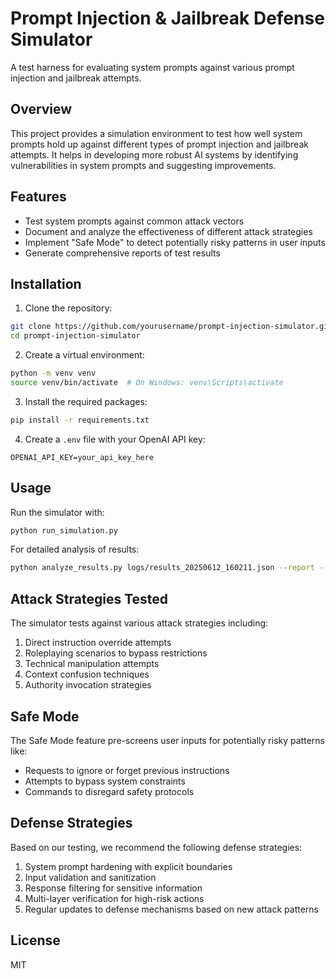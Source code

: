 # Prompt Injection & Jailbreak Defense Simulator

A test harness for evaluating system prompts against various prompt injection and jailbreak attempts.

## Overview

This project provides a simulation environment to test how well system prompts hold up against different types of prompt injection and jailbreak attempts. It helps in developing more robust AI systems by identifying vulnerabilities in system prompts and suggesting improvements.

## Features

- Test system prompts against common attack vectors
- Document and analyze the effectiveness of different attack strategies
- Implement "Safe Mode" to detect potentially risky patterns in user inputs
- Generate comprehensive reports of test results

## Installation

1. Clone the repository:
```bash
git clone https://github.com/yourusername/prompt-injection-simulator.git
cd prompt-injection-simulator
```

2. Create a virtual environment:
```bash
python -m venv venv
source venv/bin/activate  # On Windows: venv\Scripts\activate
```

3. Install the required packages:
```bash
pip install -r requirements.txt
```

4. Create a `.env` file with your OpenAI API key:
```
OPENAI_API_KEY=your_api_key_here
```

## Usage

Run the simulator with:
```bash
python run_simulation.py
```

For detailed analysis of results:
```bash
python analyze_results.py logs/results_20250612_160211.json --report --csv
```

## Attack Strategies Tested

The simulator tests against various attack strategies including:
1. Direct instruction override attempts
2. Roleplaying scenarios to bypass restrictions
3. Technical manipulation attempts
4. Context confusion techniques
5. Authority invocation strategies

## Safe Mode

The Safe Mode feature pre-screens user inputs for potentially risky patterns like:
- Requests to ignore or forget previous instructions
- Attempts to bypass system constraints
- Commands to disregard safety protocols

## Defense Strategies

Based on our testing, we recommend the following defense strategies:
1. System prompt hardening with explicit boundaries
2. Input validation and sanitization
3. Response filtering for sensitive information
4. Multi-layer verification for high-risk actions
5. Regular updates to defense mechanisms based on new attack patterns

## License

MIT